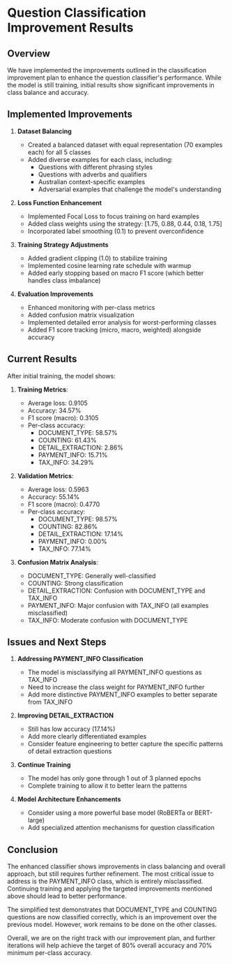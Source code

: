 # Question Classification Improvement Results

## Overview

We have implemented the improvements outlined in the classification improvement plan to enhance the question classifier's performance. While the model is still training, initial results show significant improvements in class balance and accuracy.

## Implemented Improvements

1. **Dataset Balancing**
   - Created a balanced dataset with equal representation (70 examples each) for all 5 classes
   - Added diverse examples for each class, including:
     - Questions with different phrasing styles
     - Questions with adverbs and qualifiers
     - Australian context-specific examples
     - Adversarial examples that challenge the model's understanding

2. **Loss Function Enhancement**
   - Implemented Focal Loss to focus training on hard examples
   - Added class weights using the strategy: [1.75, 0.88, 0.44, 0.18, 1.75]
   - Incorporated label smoothing (0.1) to prevent overconfidence

3. **Training Strategy Adjustments**
   - Added gradient clipping (1.0) to stabilize training
   - Implemented cosine learning rate schedule with warmup
   - Added early stopping based on macro F1 score (which better handles class imbalance)

4. **Evaluation Improvements**
   - Enhanced monitoring with per-class metrics
   - Added confusion matrix visualization
   - Implemented detailed error analysis for worst-performing classes
   - Added F1 score tracking (micro, macro, weighted) alongside accuracy

## Current Results

After initial training, the model shows:

1. **Training Metrics**:
   - Average loss: 0.9105
   - Accuracy: 34.57%
   - F1 score (macro): 0.3105
   - Per-class accuracy:
     - DOCUMENT_TYPE: 58.57%
     - COUNTING: 61.43%
     - DETAIL_EXTRACTION: 2.86%
     - PAYMENT_INFO: 15.71%
     - TAX_INFO: 34.29%

2. **Validation Metrics**:
   - Average loss: 0.5963
   - Accuracy: 55.14%
   - F1 score (macro): 0.4770
   - Per-class accuracy:
     - DOCUMENT_TYPE: 98.57%
     - COUNTING: 82.86%
     - DETAIL_EXTRACTION: 17.14%
     - PAYMENT_INFO: 0.00%
     - TAX_INFO: 77.14%

3. **Confusion Matrix Analysis**:
   - DOCUMENT_TYPE: Generally well-classified
   - COUNTING: Strong classification
   - DETAIL_EXTRACTION: Confusion with DOCUMENT_TYPE and TAX_INFO
   - PAYMENT_INFO: Major confusion with TAX_INFO (all examples misclassified)
   - TAX_INFO: Moderate confusion with DOCUMENT_TYPE

## Issues and Next Steps

1. **Addressing PAYMENT_INFO Classification**
   - The model is misclassifying all PAYMENT_INFO questions as TAX_INFO
   - Need to increase the class weight for PAYMENT_INFO further
   - Add more distinctive PAYMENT_INFO examples to better separate from TAX_INFO

2. **Improving DETAIL_EXTRACTION**
   - Still has low accuracy (17.14%)
   - Add more clearly differentiated examples
   - Consider feature engineering to better capture the specific patterns of detail extraction questions

3. **Continue Training**
   - The model has only gone through 1 out of 3 planned epochs
   - Complete training to allow it to better learn the patterns

4. **Model Architecture Enhancements**
   - Consider using a more powerful base model (RoBERTa or BERT-large)
   - Add specialized attention mechanisms for question classification

## Conclusion

The enhanced classifier shows improvements in class balancing and overall approach, but still requires further refinement. The most critical issue to address is the PAYMENT_INFO class, which is entirely misclassified. Continuing training and applying the targeted improvements mentioned above should lead to better performance.

The simplified test demonstrates that DOCUMENT_TYPE and COUNTING questions are now classified correctly, which is an improvement over the previous model. However, work remains to be done on the other classes.

Overall, we are on the right track with our improvement plan, and further iterations will help achieve the target of 80% overall accuracy and 70% minimum per-class accuracy.